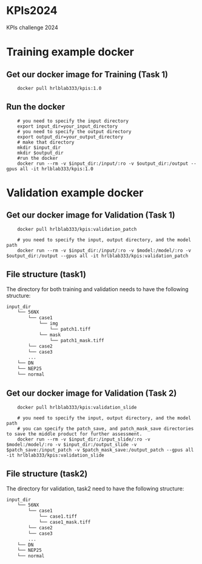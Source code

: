 # KPIs2024
KPIs challenge 2024

# Training example docker
## Get our docker image for Training (Task 1)


        docker pull hrlblab333/kpis:1.0
    
## Run the docker


        # you need to specify the input directory
        export input_dir=your_input_directory
        # you need to specify the output directory
        export output_dir=your_output_directory
        # make that directory
        mkdir $input_dir
        mkdir $output_dir
        #run the docker
        docker run --rm -v $input_dir:/input/:ro -v $output_dir:/output --gpus all -it hrlblab333/kpis:1.0




# Validation example docker
## Get our docker image for Validation (Task 1)

        docker pull hrlblab333/kpis:validation_patch   

        # you need to specify the input, output directory, and the model path
        docker run --rm -v $input_dir:/input/:ro -v $model:/model/:ro -v $output_dir:/output --gpus all -it hrlblab333/kpis:validation_patch

## File structure (task1)
The directory for both training and validation needs to have the following structure:
        
```bash
input_dir
    └── 56NX
        └── case1
            └── img
                └── patch1.tiff
            └── mask
                └── patch1_mask.tiff
        └── case2
        └── case3
        ...
    └── DN
    └── NEP25
    └── normal

```

## Get our docker image for Validation (Task 2)

        docker pull hrlblab333/kpis:validation_slide

        # you need to specify the input, output directory, and the model path
        # you can specify the patch_save, and patch_mask_save directories to save the middle product for further assessment.
        docker run --rm -v $input_dir:/input_slide/:ro -v $model:/model/:ro -v $input_dir:/output_slide -v $patch_save:/input_patch -v $patch_mask_save:/output_patch --gpus all -it hrlblab333/kpis:validation_slide
        
## File structure (task2)
The directory for validation, task2 need to have the following structure:

```bash
input_dir
    └── 56NX
        └── case1
            └── case1.tiff
            └── case1_mask.tiff
        └── case2
        └── case3
        ...
    └── DN
    └── NEP25
    └── normal

```

        
